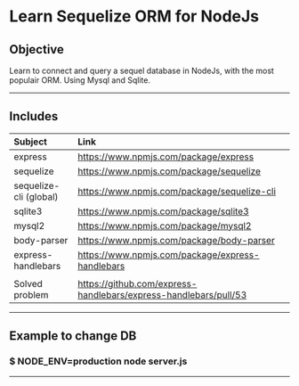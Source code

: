 # Learn Sequelize ORM for NodeJs

## Objective

Learn to connect and query a sequel database in NodeJs, with the most populair ORM.
Using Mysql and Sqlite.
***

## Includes

| Subject                 | Link                                              |
| :---                    | :---                                              |
| express                 |  https://www.npmjs.com/package/express            |
| sequelize               |  https://www.npmjs.com/package/sequelize          |
| sequelize-cli (global)  |  https://www.npmjs.com/package/sequelize-cli      |
| sqlite3                 |  https://www.npmjs.com/package/sqlite3            |
| mysql2                  |  https://www.npmjs.com/package/mysql2             |
| body-parser             |  https://www.npmjs.com/package/body-parser        |
| express-handlebars      |  https://www.npmjs.com/package/express-handlebars |
|                         |                                                   |
| Solved problem          |  https://github.com/express-handlebars/express-handlebars/pull/53    |
***

## Example to change DB

### $ NODE_ENV=production node server.js


****
